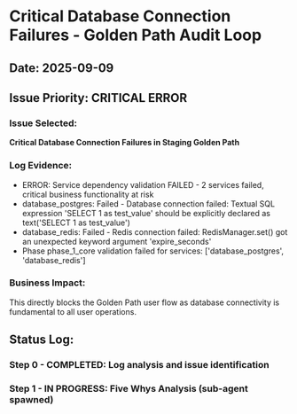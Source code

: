 # Critical Database Connection Failures - Golden Path Audit Loop
## Date: 2025-09-09
## Issue Priority: CRITICAL ERROR

### Issue Selected:
**Critical Database Connection Failures in Staging Golden Path**

### Log Evidence:
- ERROR: Service dependency validation FAILED - 2 services failed, critical business functionality at risk
- database_postgres: Failed - Database connection failed: Textual SQL expression 'SELECT 1 as test_value' should be explicitly declared as text('SELECT 1 as test_value')
- database_redis: Failed - Redis connection failed: RedisManager.set() got an unexpected keyword argument 'expire_seconds'
- Phase phase_1_core validation failed for services: ['database_postgres', 'database_redis']

### Business Impact:
This directly blocks the Golden Path user flow as database connectivity is fundamental to all user operations.

## Status Log:
### Step 0 - COMPLETED: Log analysis and issue identification
### Step 1 - IN PROGRESS: Five Whys Analysis (sub-agent spawned)
